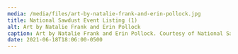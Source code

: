 ```yaml
---
media: /media/files/art-by-natalie-frank-and-erin-pollock.jpg
title: National Sawdust Event Listing (1)
alt: Art by Natalie Frank and Erin Pollock
caption: Art by Natalie Frank and Erin Pollock. Courtesy of National Sawdust.
date: 2021-06-18T18:06:00-0500
---
```

